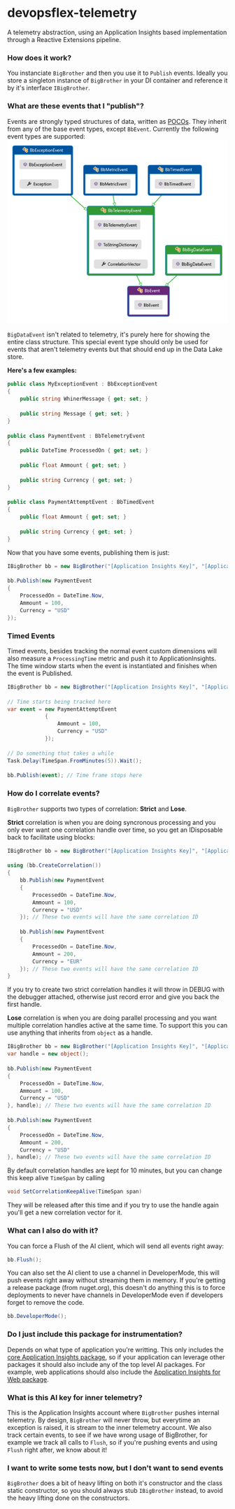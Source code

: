 # devopsflex-telemetry

A telemetry abstraction, using an Application Insights based implementation through a Reactive Extensions pipeline.

### How does it work?

You instanciate `BigBrother` and then you use it to `Publish` events.
Ideally you store a singleton instance of `BigBrother` in your DI container and reference it by
it's interface `IBigBrother`.

### What are these events that I "publish"?

Events are strongly typed structures of data, written as
[POCOs](https://en.wikipedia.org/wiki/Plain_Old_CLR_Object).
They inherit from any of the base event types, except `BbEvent`. Currently the following event types are supported:
![](docs/bb_events.png)

`BigDataEvent` isn't related to telemetry, it's purely here for showing the entire class structure. This special event type should only be used for events that aren't telemetry events but that should end up in the Data Lake store.

**Here's a few examples:**
```c#
public class MyExceptionEvent : BbExceptionEvent
{
    public string WhinerMessage { get; set; }

    public string Message { get; set; }
}

public class PaymentEvent : BbTelemetryEvent
{
    public DateTime ProcessedOn { get; set; }

    public float Ammount { get; set; }

    public string Currency { get; set; }
}

public class PaymentAttemptEvent : BbTimedEvent
{
    public float Ammount { get; set; }

    public string Currency { get; set; }
}
```

Now that you have some events, publishing them is just:
```c#
IBigBrother bb = new BigBrother("[Application Insights Key]", "[Application Insights Key - For inner telemetry]");

bb.Publish(new PaymentEvent
{
    ProcessedOn = DateTime.Now,
    Ammount = 100,
    Currency = "USD"
});
```

### Timed Events

Timed events, besides tracking the normal event custom dimensions will also measure a `ProcessingTime` metric and push it
to ApplicationInsights. The time window starts when the event is instantiated and finishes when the event is Published.

```c#
IBigBrother bb = new BigBrother("[Application Insights Key]", "[Application Insights Key - For inner telemetry]");

// Time starts being tracked here
var event = new PaymentAttemptEvent
            {
                Ammount = 100,
                Currency = "USD"
            });

// Do something that takes a while
Task.Delay(TimeSpan.FromMinutes(5)).Wait();

bb.Publish(event); // Time frame stops here
```

### How do I correlate events?

`BigBrother` supports two types of correlation: __Strict__ and __Lose__.

__Strict__ correlation is when you are doing syncronous processing and you only ever want
one correlation handle over time, so you get an IDisposable back to facilitate using blocks:
```C#
IBigBrother bb = new BigBrother("[Application Insights Key]", "[Application Insights Key - For inner telemetry]");

using (bb.CreateCorrelation())
{
    bb.Publish(new PaymentEvent
    {
        ProcessedOn = DateTime.Now,
        Ammount = 100,
        Currency = "USD"
    }); // These two events will have the same correlation ID

    bb.Publish(new PaymentEvent
    {
        ProcessedOn = DateTime.Now,
        Ammount = 200,
        Currency = "EUR"
    }); // These two events will have the same correlation ID
}
```
If you try to create two strict correlation handles it will throw in DEBUG with the debugger attached,
otherwise just record error and give you back the first handle.

__Lose__ correlation is when you are doing parallel processing and you want multiple correlation handles
active at the same time. To support this you can use anything that inherits from `object` as a handle.
```C#
IBigBrother bb = new BigBrother("[Application Insights Key]", "[Application Insights Key - For inner telemetry]");
var handle = new object();

bb.Publish(new PaymentEvent
{
    ProcessedOn = DateTime.Now,
    Ammount = 100,
    Currency = "USD"
}, handle); // These two events will have the same correlation ID

bb.Publish(new PaymentEvent
{
    ProcessedOn = DateTime.Now,
    Ammount = 200,
    Currency = "USD"
}, handle); // These two events will have the same correlation ID
```
By default correlation handles are kept for 10 minutes, but you can change this keep alive `TimeSpan` by calling
```C#
void SetCorrelationKeepAlive(TimeSpan span)
```
They will be released after this time and if you try to use the handle again you'll get a new correlation vector for it.

### What can I also do with it?

You can force a Flush of the AI client, which will send all events right away:
```c#
bb.Flush();
```

You can also set the AI client to use a channel in DeveloperMode, this will push events right away
without streaming them in memory. If you're getting a release package (from nuget.org), this doesn't do anything
this is to force deployments to never have channels in DeveloperMode even if developers forget to remove the code.
```c#
bb.DeveloperMode();
```

### Do I just include this package for instrumentation?

Depends on what type of application you're writting. This only includes the
[core Application Insights package](https://www.nuget.org/packages/Microsoft.ApplicationInsights/),
so if your application can leverage other packages it should also include any of the top level AI packages.
For example, web applications should also include the
[Application Insights for Web package](https://www.nuget.org/packages/Microsoft.ApplicationInsights.Web/).

### What is this AI key for inner telemetry?

This is the Application Insights account where `BigBrother` pushes internal telemetry.
By design, `BigBrother` will never throw, but everytime an exception is raised,
it is stream to the inner telemetry account.
We also track certain events, to see if we have wrong usage of BigBrother,
for example we track all calls to `Flush`, so if you're pushing events and using `Flush` right after,
we know about it!

### I want to write some tests now, but I don't want to send events

`BigBrother` does a bit of heavy lifting on both it's constructor and the class static constructor,
so you should always stub `IBigBrother` instead, to avoid the heavy lifting done on the constructors.